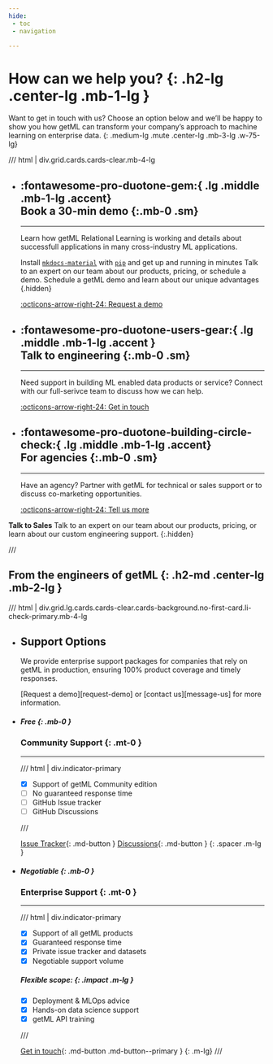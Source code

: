 ```yaml
---
hide:
 - toc
 - navigation

---
```



# **How can we help you?** {: .h2-lg .center-lg .mb-1-lg }

Want to get in touch with us? Choose an option below and we’ll be happy to show you how getML can transform your company’s approach to machine learning on enterprise data.
{: .medium-lg .mute .center-lg .mb-3-lg .w-75-lg}


/// html | div.grid.cards.cards-clear.mb-4-lg


-   ## :fontawesome-pro-duotone-gem:{ .lg .middle .mb-1-lg .accent}<br> **Book a 30-min demo** {:.mb-0 .sm}

    ---

    Learn how getML Relational Learning is working and details about successfull applications in many cross-industry ML applications.

    Install [`mkdocs-material`](#) with [`pip`](#) and get up
    and running in minutes
    Talk to an expert on our team about our products, pricing, or schedule a demo.
    Schedule a getML demo and learn about our unique advantages
    {.hidden}

    [:octicons-arrow-right-24: Request a demo ](../enterprise/book-demo)


-   ## :fontawesome-pro-duotone-users-gear:{ .lg .middle .mb-1-lg .accent }<br> **Talk to engineering** {:.mb-0 .sm}

    ---

    Need support in building ML enabled data products or service?
    Connect with our full-serivce team to discuss how we can help.

    [:octicons-arrow-right-24: Get in touch](message-us)


-   ## :fontawesome-pro-duotone-building-circle-check:{ .lg .middle .mb-1-lg .accent}<br> **For agencies** {:.mb-0 .sm}

    ---

    Have an agency? Partner with getML for technical or sales support or to discuss co-marketing opportunities.

    [:octicons-arrow-right-24: Tell us more](message-us)


**Talk to Sales**
Talk to an expert on our team about our products, pricing, or learn about our custom engineering support.
{:.hidden}


///


## **From the engineers of getML** {: .h2-md .center-lg .mb-2-lg }

/// html | div.grid.lg.cards.cards-clear.cards-background.no-first-card.li-check-primary.mb-4-lg

-   ## **Support Options**

    We provide enterprise support packages for companies that rely on getML in production, ensuring 100% product coverage and timely responses.

    [Request a demo][request-demo] or [contact us][message-us] for more information.


-   ##### Free {: .mb-0 }

    ### **Community Support** {: .mt-0 }



    ---

    /// html | div.indicator-primary

    - [x] Support of getML Community edition
    - [ ] No guaranteed response time
    - [ ] GitHub Issue tracker
    - [ ] GitHub Discussions

    ///

    [Issue Tracker](https://github.com/getml/getml-community/issues){: .md-button }
    [Discussions](https://github.com/getml/getml-community/discussions){: .md-button }
    {: .spacer .m-lg }

-   ##### Negotiable {: .mb-0 }

    ### **Enterprise Support** {: .mt-0 }

    ---

    /// html | div.indicator-primary

    - [X] Support of all getML products
    - [X] Guaranteed response time
    - [X] Private issue tracker and datasets
    - [X] Negotiable support volume

    ##### Flexible scope: {: .impact .m-lg }

    - [X] Deployment & MLOps advice
    - [X] Hands-on data science support
    - [X] getML API training

    ///

    [Get in touch](/contact/message-us){: .md-button .md-button--primary }
    {: .m-lg}
///
